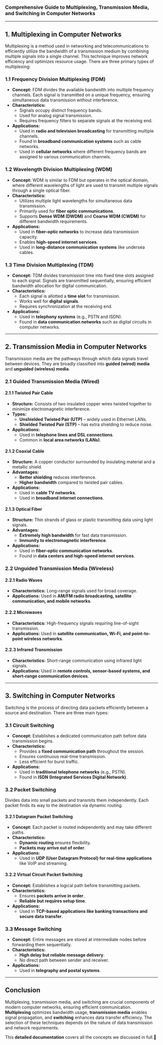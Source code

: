 ### **Comprehensive Guide to Multiplexing, Transmission Media, and Switching in Computer Networks**

---

## **1. Multiplexing in Computer Networks**  

Multiplexing is a method used in networking and telecommunications to efficiently utilize the bandwidth of a transmission medium by combining multiple signals into a single channel. This technique improves network efficiency and optimizes resource usage. There are three primary types of multiplexing:

### **1.1 Frequency Division Multiplexing (FDM)**  
- **Concept:** FDM divides the available bandwidth into multiple frequency channels. Each signal is transmitted on a unique frequency, ensuring simultaneous data transmission without interference.  
- **Characteristics:**  
  - Signals occupy distinct frequency bands.  
  - Used for analog signal transmission.  
  - Requires frequency filters to separate signals at the receiving end.  
- **Applications:**  
  - Used in **radio and television broadcasting** for transmitting multiple channels.  
  - Found in **broadband communication systems** such as cable networks.  
  - Used in **cellular networks** where different frequency bands are assigned to various communication channels.  

### **1.2 Wavelength Division Multiplexing (WDM)**  
- **Concept:** WDM is similar to FDM but operates in the optical domain, where different wavelengths of light are used to transmit multiple signals through a single optical fiber.  
- **Characteristics:**  
  - Utilizes multiple light wavelengths for simultaneous data transmission.  
  - Primarily used for **fiber optic communications**.  
  - Supports **Dense WDM (DWDM)** and **Coarse WDM (CWDM)** for different bandwidth requirements.  
- **Applications:**  
  - Used in **fiber-optic networks** to increase data transmission capacity.  
  - Enables **high-speed internet services**.  
  - Used in **long-distance communication systems** like undersea cables.  

### **1.3 Time Division Multiplexing (TDM)**  
- **Concept:** TDM divides transmission time into fixed time slots assigned to each signal. Signals are transmitted sequentially, ensuring efficient bandwidth allocation for digital communication.  
- **Characteristics:**  
  - Each signal is allotted a **time slot** for transmission.  
  - Works well for **digital signals**.  
  - Requires synchronization at the receiving end.  
- **Applications:**  
  - Used in **telephony systems** (e.g., PSTN and ISDN).  
  - Found in **data communication networks** such as digital circuits in computer networks.  

---

## **2. Transmission Media in Computer Networks**  

Transmission media are the pathways through which data signals travel between devices. They are broadly classified into **guided (wired) media** and **unguided (wireless) media**.

### **2.1 Guided Transmission Media (Wired)**  

#### **2.1.1 Twisted Pair Cable**  
- **Structure:** Consists of two insulated copper wires twisted together to minimize electromagnetic interference.  
- **Types:**  
  - **Unshielded Twisted Pair (UTP)** – widely used in Ethernet LANs.  
  - **Shielded Twisted Pair (STP)** – has extra shielding to reduce noise.  
- **Applications:**  
  - Used in **telephone lines and DSL connections**.  
  - Common in **local area networks (LANs)**.  

#### **2.1.2 Coaxial Cable**  
- **Structure:** A copper conductor surrounded by insulating material and a metallic shield.  
- **Advantages:**  
  - **Better shielding** reduces interference.  
  - **Higher bandwidth** compared to twisted pair cables.  
- **Applications:**  
  - Used in **cable TV networks**.  
  - Used in **broadband internet connections**.  

#### **2.1.3 Optical Fiber**  
- **Structure:** Thin strands of glass or plastic transmitting data using light signals.  
- **Advantages:**  
  - **Extremely high bandwidth** for fast data transmission.  
  - **Immunity to electromagnetic interference**.  
- **Applications:**  
  - Used in **fiber-optic communication networks**.  
  - Found in **data centers and high-speed internet services**.  

### **2.2 Unguided Transmission Media (Wireless)**  

#### **2.2.1 Radio Waves**  
- **Characteristics:** Long-range signals used for broad coverage.  
- **Applications:** Used in **AM/FM radio broadcasting, satellite communication, and mobile networks**.  

#### **2.2.2 Microwaves**  
- **Characteristics:** High-frequency signals requiring line-of-sight transmission.  
- **Applications:** Used in **satellite communication, Wi-Fi, and point-to-point wireless networks**.  

#### **2.2.3 Infrared Transmission**  
- **Characteristics:** Short-range communication using infrared light signals.  
- **Applications:** Used in **remote controls, sensor-based systems, and short-range communication devices**.  

---

## **3. Switching in Computer Networks**  

Switching is the process of directing data packets efficiently between a source and destination. There are three main types:

### **3.1 Circuit Switching**  
- **Concept:** Establishes a dedicated communication path before data transmission begins.  
- **Characteristics:**  
  - Provides a **fixed communication path** throughout the session.  
  - Ensures continuous real-time transmission.  
  - Less efficient for burst traffic.  
- **Applications:**  
  - Used in **traditional telephone networks** (e.g., PSTN).  
  - Found in **ISDN (Integrated Services Digital Network)**.  

### **3.2 Packet Switching**  
Divides data into small packets and transmits them independently. Each packet finds its way to the destination via dynamic routing.  

#### **3.2.1 Datagram Packet Switching**  
- **Concept:** Each packet is routed independently and may take different paths.  
- **Characteristics:**  
  - **Dynamic routing** ensures flexibility.  
  - **Packets may arrive out of order**.  
- **Applications:**  
  - Used in **UDP (User Datagram Protocol) for real-time applications** like VoIP and streaming.  

#### **3.2.2 Virtual Circuit Packet Switching**  
- **Concept:** Establishes a logical path before transmitting packets.  
- **Characteristics:**  
  - Ensures **packets arrive in order**.  
  - **Reliable but requires setup time**.  
- **Applications:**  
  - Used in **TCP-based applications like banking transactions and secure data transfer**.  

### **3.3 Message Switching**  
- **Concept:** Entire messages are stored at intermediate nodes before forwarding them sequentially.  
- **Characteristics:**  
  - **High delay but reliable message delivery**.  
  - No direct path between sender and receiver.  
- **Applications:**  
  - Used in **telegraphy and postal systems**.  

---

## **Conclusion**  

Multiplexing, transmission media, and switching are crucial components of modern computer networks, ensuring efficient communication. **Multiplexing** optimizes bandwidth usage, **transmission media** enables signal propagation, and **switching** enhances data transfer efficiency. The selection of these techniques depends on the nature of data transmission and network requirements.  

This **detailed documentation** covers all the concepts we discussed in full.🚀
